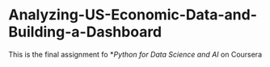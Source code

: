 # Analyzing-US-Economic-Data-and-Building-a-Dashboard

This is the final assignment fo **Python for Data Science and AI* on Coursera
